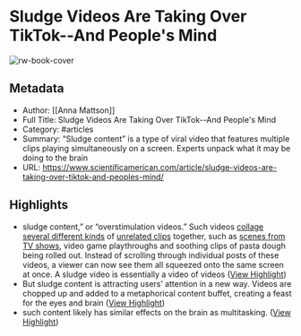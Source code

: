 # Sludge Videos Are Taking Over TikTok--And People's Mind

![rw-book-cover](https://static.scientificamerican.com/sciam/assets/Image/newsletter/salogo.png)

## Metadata
- Author: [[Anna Mattson]]
- Full Title: Sludge Videos Are Taking Over TikTok--And People's Mind
- Category: #articles
- Summary: “Sludge content” is a type of viral video that features multiple clips playing simultaneously on a screen. Experts unpack what it may be doing to the brain
- URL: https://www.scientificamerican.com/article/sludge-videos-are-taking-over-tiktok-and-peoples-mind/

## Highlights
- sludge content,” or “overstimulation videos.” Such videos [collage several different kinds](https://www.tiktok.com/@d_andrew_g/video/7188132777898904874?_r=1&_t=8is0CnETfB5) of [unrelated clips](https://www.tiktok.com/@yuloadxw/video/7318350489840667947?_r=1&_t=8irzLSQzncx) together, such as [scenes from TV shows](https://www.tiktok.com/@watch.tv.asmr/video/7162794995475287298?_r=1&_t=8irzZ8rlywN), video game playthroughs and soothing clips of pasta dough being rolled out. Instead of scrolling through individual posts of these videos, a viewer can now see them all squeezed onto the same screen at once. A sludge video is essentially a video of videos ([View Highlight](https://read.readwise.io/read/01hrkjjd6pqh6w288043bvjc90))
- But sludge content is attracting users’ attention in a new way. Videos are chopped up and added to a metaphorical content buffet, creating a feast for the eyes and brain ([View Highlight](https://read.readwise.io/read/01hrkjkz1e9r52nxjafrdbst3n))
- such content likely has similar effects on the brain as multitasking. ([View Highlight](https://read.readwise.io/read/01hrkjmnvprwkk9e2rcdf51mx7))
